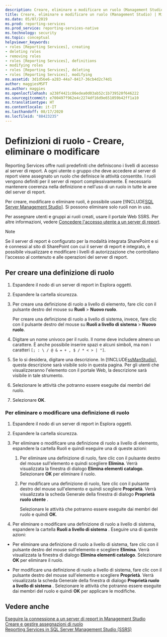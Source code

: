 ```yaml
---
description: Creare, eliminare o modificare un ruolo (Management Studio)
title: Creare, eliminare o modificare un ruolo (Management Studio) | Microsoft Docs
ms.date: 05/07/2019
ms.prod: reporting-services
ms.prod_service: reporting-services-native
ms.technology: security
ms.topic: conceptual
helpviewer_keywords:
- roles [Reporting Services], creating
- deleting roles
- removing roles
- roles [Reporting Services], definitions
- modifying roles
- roles [Reporting Services], deleting
- roles [Reporting Services], modifying
ms.assetid: 3d1d56e6-a283-44a7-8417-36cb4d2c74d1
author: maggiesMSFT
ms.author: maggies
ms.openlocfilehash: a238f4421c86edea0d03ab52c1b739520f646222
ms.sourcegitcommit: e700497f962e4c2274df16d9e651059b42ff1a10
ms.translationtype: HT
ms.contentlocale: it-IT
ms.lasthandoff: 08/17/2020
ms.locfileid: "88423235"
---
```

# <a name="role-definitions---create-delete-or-modify"></a>Definizioni di ruolo - Creare, eliminare o modificare

Reporting Services offre ruoli predefiniti che definiscono i livelli di accesso al server di report. A ogni utente o gruppo che deve accedere al server di report viene assegnato un ruolo che definisce le attività consentite. I ruoli vengono definiti per il server di report complessivamente. È necessario mantenere coerenza nella definizione e nell'uso di un ruolo in tutte le aree del server di report.

Per creare, modificare o eliminare ruoli, è possibile usare [!INCLUDE[SQL Server Management Studio](../../includes/ssmanstudiofull-md.md)]. Si possono eliminare solo ruoli non in uso.

 Per assegnare utenti e gruppi ai ruoli creati, usare il portale Web SSRS. Per altre informazioni, vedere [Concedere l'accesso utente a un server di report](../../reporting-services/security/grant-user-access-to-a-report-server.md).

> [!NOTE]  
>Se il server di report è configurato per la modalità integrata SharePoint e si è connessi al sito di SharePoint con cui il server di report è integrato, è possibile visualizzare e modificare i livelli di autorizzazione che controllano l'accesso al contenuto e alle operazioni del server di report.

## <a name="to-create-a-role-definition"></a>Per creare una definizione di ruolo

1. Espandere il nodo di un server di report in Esplora oggetti.

2. Espandere la cartella sicurezza.

3. Per creare una definizione di ruolo a livello di elemento, fare clic con il pulsante destro del mouse su **Ruoli** > **Nuovo ruolo**.

    Per creare una definizione di ruolo a livello di sistema, invece, fare clic con il pulsante destro del mouse su **Ruoli a livello di sistema** > **Nuovo ruolo**.

4. Digitare un nome univoco per il ruolo. Il nome deve includere almeno un carattere. È anche possibile inserire spazi e alcuni simboli, ma non i caratteri `[; : \ / @ & = + , $ / * < > | "]`.

5. Se lo si desidera, digitare una descrizione. In [!INCLUDE[ssManStudio](../../includes/ssmanstudio-md.md)], questa descrizione sarà visibile solo in questa pagina. Per gli utenti che visualizzeranno l'elemento con il portale Web, la descrizione sarà visibile in tale strumento.

6. Selezionare le attività che potranno essere eseguite dai membri del ruolo.

7. Selezionare **OK**.

### <a name="to-delete-or-modify-a-role-definition"></a>Per eliminare o modificare una definizione di ruolo  

1. Espandere il nodo di un server di report in Esplora oggetti.

2. Espandere la cartella sicurezza.

3. Per eliminare o modificare una definizione di ruolo a livello di elemento, espandere la cartella Ruoli e quindi eseguire una di queste azioni:

    1. Per eliminare una definizione di ruolo, fare clic con il pulsante destro del mouse sull'elemento e quindi scegliere **Elimina**. Verrà visualizzata la finestra di dialogo **Elimina elementi catalogo**. Selezionare **OK** per eliminare il ruolo.
  
    2. Per modificare una definizione di ruolo, fare clic con il pulsante destro del mouse sull'elemento e quindi scegliere **Proprietà**. Verrà visualizzata la scheda Generale della finestra di dialogo **Proprietà ruolo utente** .

         Selezionare le attività che potranno essere eseguite dai membri del ruolo e quindi **OK**.
  
4. Per eliminare o modificare una definizione di ruolo a livello di sistema, espandere la cartella **Ruoli a livello di sistema** . Eseguire una di queste azioni:

- Per eliminare una definizione di ruolo a livello di sistema, fare clic con il pulsante destro del mouse sull'elemento e scegliere **Elimina**. Verrà visualizzata la finestra di dialogo **Elimina elementi catalogo**. Selezionare **OK** per eliminare il ruolo.

- Per modificare una definizione di ruolo a livello di sistema, fare clic con il pulsante destro del mouse sull'elemento e scegliere **Proprietà**. Verrà visualizzata la scheda Generale della finestra di dialogo **Proprietà ruolo a livello di sistema** . Selezionare le attività che potranno essere eseguite dai membri del ruolo e quindi **OK** per applicare le modifiche.

## <a name="see-also"></a>Vedere anche

 [Eseguire la connessione a un server di report in Management Studio](../../reporting-services/tools/connect-to-a-report-server-in-management-studio.md)  
 [Creare e gestire assegnazioni di ruolo](../../reporting-services/security/create-and-manage-role-assignments.md)  
 [Reporting Services in SQL Server Management Studio &#40;SSRS&#41;](../../reporting-services/tools/reporting-services-in-sql-server-management-studio-ssrs.md)
